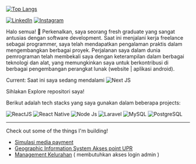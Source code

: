 [![Top Langs](https://github-readme-stats.vercel.app/api/top-langs/?username=betthink&layout=compact&theme=vision-friendly-dark)](https://github.com/anuraghazra/github-readme-stats)

[![LinkedIn](https://cdn2.iconfinder.com/data/icons/social-media-2285/512/1_Linkedin_unofficial_colored_svg-48.png)](https://www.linkedin.com/in/robetson/)
[![Instagram](https://cdn2.iconfinder.com/data/icons/social-media-applications/64/social_media_applications_3-instagram-48.png)](https://www.instagram.com/robetzone/)

Halo semua! 👋
Perkenalkan, saya seorang fresh graduate yang sangat antusias dengan software development. Saat ini menjalani kerja freelance sebagai programmer, saya telah mendapatkan pengalaman praktis dalam mengembangkan berbagai proyek. Perjalanan saya dalam dunia pemrograman telah membekali saya dengan keterampilan dalam berbagai teknologi dan alat, yang memungkinkan saya untuk berkontribusi di berbagai pengembangan perangkat lunak (website | aplikasi android).

Current:
Saat ini saya sedang mendalami ![Next JS](https://img.shields.io/badge/Next_JS-0f172a)

Sihlakan Explore repositori saya!

Berikut adalah tech stacks yang saya gunakan dalam beberapa projects:


![ReactJS](https://img.shields.io/badge/-React-blue?style=for-the-badge)
![React Native](https://img.shields.io/badge/-react_native-blue?style=for-the-badge)
![Node Js](https://img.shields.io/badge/-Node_JS-green?style=for-the-badge)
![Laravel](https://img.shields.io/badge/-Laravel-red?style=for-the-badge)
![MySQL](https://img.shields.io/badge/-mysql-white?style=for-the-badge)
![PostgreSQL](https://img.shields.io/badge/-postgresql-lightblue?style=for-the-badge)


---

Check out some of the things I'm building!

- [Simulasi media payment](https://media-payment-service.vercel.app/)
- [Geographic Information System Akses point UPR](https://simonita.site/)
- [Management Kelurahan](https://management-administrasi-kelurahan.vercel.app/) ( membutuhkan akses login admin )

